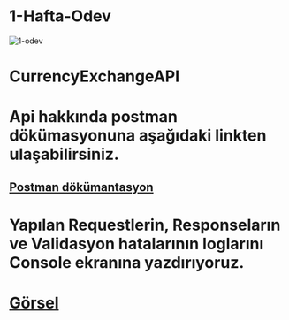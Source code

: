 # 1-Hafta-Odev
![1-odev](https://user-images.githubusercontent.com/95723369/175775209-eb119b21-ef50-4650-9c8a-b07c1feea55b.jpg)

# CurrencyExchangeAPI

# Api hakkında postman dökümasyonuna aşağıdaki linkten ulaşabilirsiniz. 

 [Postman dökümantasyon](https://documenter.getpostman.com/view/15763755/UzBvHPFe) 
---

# Yapılan Requestlerin, Responseların ve Validasyon hatalarının loglarını Console ekranına yazdırıyoruz.
# [Görsel](https://i.hizliresim.com/ike0dy2.png)
